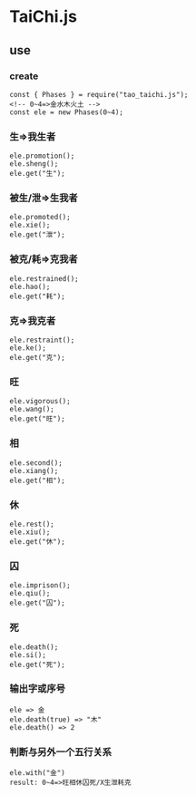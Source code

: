 <!--
 * @Description: 
 * @Version: 1.0.0
 * @Author: lax
 * @Date: 2022-08-11 00:02:06
 * @LastEditors: lax
 * @LastEditTime: 2023-05-06 20:07:54
 * @FilePath: \nutation\readme.md
-->
# TaiChi.js

## use

### create
```
const { Phases } = require("tao_taichi.js");
<!-- 0~4=>金水木火土 -->
const ele = new Phases(0~4);
```
### 生=>我生者
```
ele.promotion();
ele.sheng();
ele.get("生");
```
### 被生/泄=>生我者
```
ele.promoted();
ele.xie();
ele.get("泄");
```
### 被克/耗=>克我者
```
ele.restrained();
ele.hao();
ele.get("耗");
```
### 克=>我克者
```
ele.restraint();
ele.ke();
ele.get("克");
```
### 旺
```
ele.vigorous();
ele.wang();
ele.get("旺");
```
### 相
```
ele.second();
ele.xiang();
ele.get("相");
```
### 休
```
ele.rest();
ele.xiu();
ele.get("休");
```
### 囚
```
ele.imprison();
ele.qiu();
ele.get("囚");
```
### 死
```
ele.death();
ele.si();
ele.get("死");
```
### 输出字或序号
```
ele => 金
ele.death(true) => "木"
ele.death() => 2
```
### 判断与另外一个五行关系
```
ele.with("金")
result: 0~4=>旺相休囚死/X生泄耗克
```


